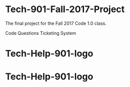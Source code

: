 # Tech-901-Fall-2017-Project

The final project for the Fall 2017 Code 1.0 class.

Code Questions Ticketing System
# Tech-Help-901-logo
# Tech-Help-901-logo
